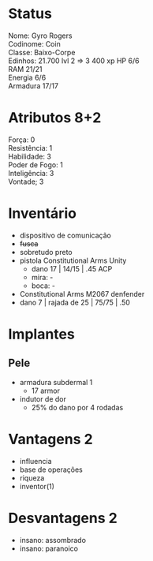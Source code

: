 # Status
Nome: Gyro Rogers  
Codinome: Coin  
Classe: Baixo-Corpe  
Edinhos: 21.700 
lvl 2 => 3
400 xp
HP 6/6   
RAM 21/21   
Energia 6/6   
Armadura 17/17   

# Atributos 8+2
Força: 0  
Resistência: 1  
Habilidade: 3  
Poder de Fogo: 1   
Inteligência: 3  
Vontade; 3   

# Inventário
- dispositivo de comunicação
- ~~fusca~~
- sobretudo preto
- pistola Constitutional Arms Unity
	- dano 17 | 14/15 | .45 ACP
	- mira: -
	- boca: -
- Constitutional Arms M2067 denfender
- dano 7 | rajada de 25 | 75/75 | .50

# Implantes 
## Pele
- armadura subdermal 1
	- 17 armor
- indutor de dor
	- 25% do dano por 4 rodadas

# Vantagens 2 
- influencia
- base de operações
- riqueza
- inventor(1)
# Desvantagens 2
- insano: assombrado
- insano: paranoico